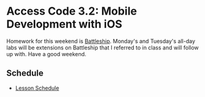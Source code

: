 # Access Code 3.2: Mobile Development with iOS

Homework for this weekend is [Battleship](/homework/unit2/week-1). Monday's and Tuesday's
all-day labs will be extensions on Battleship that I referred to in class and will follow up with.
Have a good weekend.

## Schedule

- [Lesson Schedule](/schedule.md)
